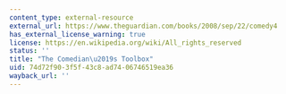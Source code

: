 ```yaml
---
content_type: external-resource
external_url: https://www.theguardian.com/books/2008/sep/22/comedy4
has_external_license_warning: true
license: https://en.wikipedia.org/wiki/All_rights_reserved
status: ''
title: "The Comedian\u2019s Toolbox"
uid: 74d72f90-3f5f-43c8-ad74-06746519ea36
wayback_url: ''
---
```

